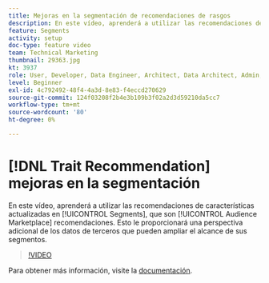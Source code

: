 ```yaml
---
title: Mejoras en la segmentación de recomendaciones de rasgos
description: En este vídeo, aprenderá a utilizar las recomendaciones de características actualizadas en Segmentos, que son recomendaciones del Audience Marketplace. Obtenga información adicional sobre datos de terceros que pueden ampliar el alcance de sus segmentos.
feature: Segments
activity: setup
doc-type: feature video
team: Technical Marketing
thumbnail: 29363.jpg
kt: 3937
role: User, Developer, Data Engineer, Architect, Data Architect, Admin, Leader
level: Beginner
exl-id: 4c792492-48f4-4a3d-8e83-f4eccd270629
source-git-commit: 124f03208f2b4e3b109b3f02a2d3d59210da5cc7
workflow-type: tm+mt
source-wordcount: '80'
ht-degree: 0%

---
```


# [!DNL Trait Recommendation] mejoras en la segmentación

En este vídeo, aprenderá a utilizar las recomendaciones de características actualizadas en [!UICONTROL Segments], que son [!UICONTROL Audience Marketplace] recomendaciones. Esto le proporcionará una perspectiva adicional de los datos de terceros que pueden ampliar el alcance de sus segmentos.

>[!VIDEO](https://video.tv.adobe.com/v/29363/?quality=12)

Para obtener más información, visite la [documentación](https://experienceleague.adobe.com/docs/audience-manager/user-guide/features/segments/trait-recommendations.html).
